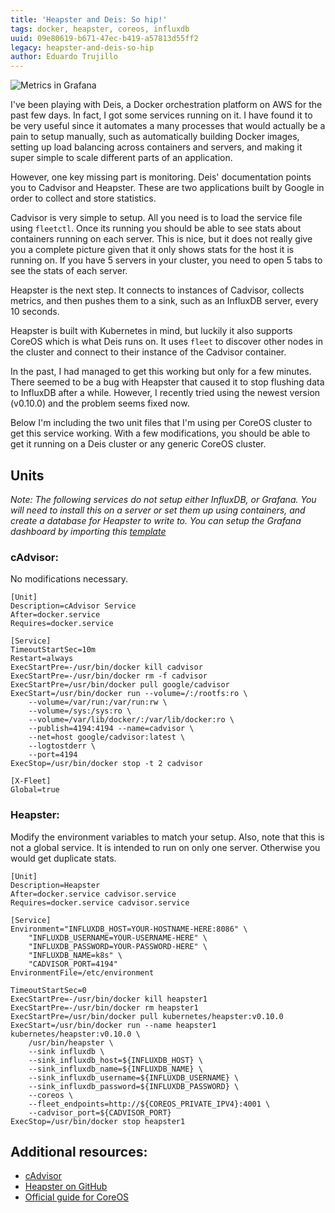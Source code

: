 ```yaml
---
title: 'Heapster and Deis: So hip!'
tags: docker, heapster, coreos, influxdb
uuid: 09e80619-b671-47ec-b419-a57813d55ff2
legacy: heapster-and-deis-so-hip
author: Eduardo Trujillo
---
```


![Metrics in Grafana](https://i.imgur.com/uUnd1oq.png)

I've been playing with Deis, a Docker orchestration platform on AWS for the past
few days. In fact, I got some services running on it. I have found it to be very
useful since it automates a many processes that would actually be a pain to
setup manually, such as automatically building Docker images, setting up load
balancing across containers and servers, and making it super simple to scale
different parts of an application.

However, one key missing part is monitoring. Deis' documentation points you to
Cadvisor and Heapster. These are two applications built by Google in order to
collect and store statistics.

Cadvisor is very simple to setup. All you need is to load the service file using
`fleetctl`. Once its running you should be able to see stats about containers
running on each server. This is nice, but it does not really give you a
complete picture given that it only shows stats for the host it is running on.
If you have 5 servers in your cluster, you need to open 5 tabs to see the stats
of each server.

Heapster is the next step. It connects to instances of Cadvisor, collects
metrics, and then pushes them to a sink, such as an InfluxDB server, every 10
seconds.

Heapster is built with Kubernetes in mind, but luckily it also supports CoreOS
which is what Deis runs on. It uses `fleet` to discover other nodes in the
cluster and connect to their instance of the Cadvisor container.

In the past, I had managed to get this working but only for a few minutes.
There seemed to be a bug with Heapster that caused it to stop flushing data to
InfluxDB after a while. However, I recently tried using the newest version
(v0.10.0) and the problem seems fixed now.

Below I'm including the two unit files that I'm using per CoreOS cluster to get
this service working. With a few modifications, you should be able to get it
running on a Deis cluster or any generic CoreOS cluster.

## Units

_Note: The following services do not setup either InfluxDB, or Grafana. You will
need to install this on a server or set them up using containers, and create a
database for Heapster to write to. You can setup the Grafana dashboard by
importing this [template](https://github.com/GoogleCloudPlatform/heapster/blob/master/grafana/kubernetes-dashboard.json)_

### cAdvisor:

No modifications necessary.

``` {#cadvisor .ini .numberLines startFrom="0"}
[Unit]
Description=cAdvisor Service
After=docker.service
Requires=docker.service

[Service]
TimeoutStartSec=10m
Restart=always
ExecStartPre=-/usr/bin/docker kill cadvisor
ExecStartPre=-/usr/bin/docker rm -f cadvisor
ExecStartPre=/usr/bin/docker pull google/cadvisor
ExecStart=/usr/bin/docker run --volume=/:/rootfs:ro \
    --volume=/var/run:/var/run:rw \
    --volume=/sys:/sys:ro \
    --volume=/var/lib/docker/:/var/lib/docker:ro \
    --publish=4194:4194 --name=cadvisor \
    --net=host google/cadvisor:latest \
    --logtostderr \
    --port=4194
ExecStop=/usr/bin/docker stop -t 2 cadvisor

[X-Fleet]
Global=true
```

### Heapster:

Modify the environment variables to match your setup. Also, note that this is
not a global service. It is intended to run on only one server. Otherwise you
would get duplicate stats.

``` {#heapster .ini .numberLines startFrom="0"}
[Unit]
Description=Heapster
After=docker.service cadvisor.service
Requires=docker.service cadvisor.service

[Service]
Environment="INFLUXDB_HOST=YOUR-HOSTNAME-HERE:8086" \
    "INFLUXDB_USERNAME=YOUR-USERNAME-HERE" \
    "INFLUXDB_PASSWORD=YOUR-PASSWORD-HERE" \
    "INFLUXDB_NAME=k8s" \
    "CADVISOR_PORT=4194"
EnvironmentFile=/etc/environment

TimeoutStartSec=0
ExecStartPre=-/usr/bin/docker kill heapster1
ExecStartPre=-/usr/bin/docker rm heapster1
ExecStartPre=/usr/bin/docker pull kubernetes/heapster:v0.10.0
ExecStart=/usr/bin/docker run --name heapster1 kubernetes/heapster:v0.10.0 \
    /usr/bin/heapster \
    --sink influxdb \
    --sink_influxdb_host=${INFLUXDB_HOST} \
    --sink_influxdb_name=${INFLUXDB_NAME} \
    --sink_influxdb_username=${INFLUXDB_USERNAME} \
    --sink_influxdb_password=${INFLUXDB_PASSWORD} \
    --coreos \
    --fleet_endpoints=http://${COREOS_PRIVATE_IPV4}:4001 \
    --cadvisor_port=${CADVISOR_PORT}
ExecStop=/usr/bin/docker stop heapster1
```

## Additional resources:

- [cAdvisor](https://github.com/google/cadvisor)
- [Heapster on GitHub](https://github.com/GoogleCloudPlatform/heapster)
- [Official guide for CoreOS](https://github.com/GoogleCloudPlatform/heapster/blob/master/docs/coreos.md)
